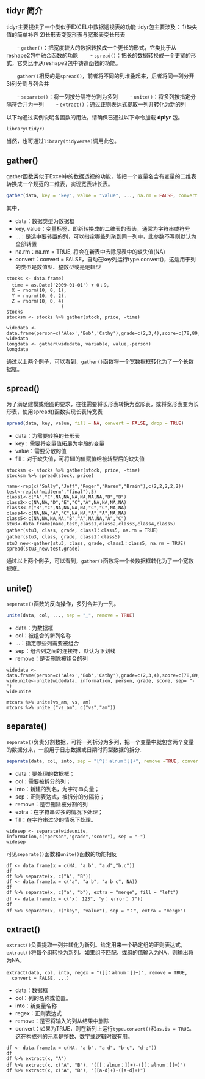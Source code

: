 
## **tidyr** 简介

tidyr主要提供了一个类似于EXCEL中数据透视表的功能
tidyr包主要涉及：
1)缺失值的简单补齐 
2)长形表变宽形表与宽形表变长形表

　　- `gather()`：把宽度较大的数据转换成一个更长的形式，它类比于从reshape2包中融合函数的功能
　　- `spread()`：把长的数据转换成一个更宽的形式，它类比于从reshape2包中铸造函数的功能。
  
　　`gather()`相反的是`spread()`，前者将不同的列堆叠起来，后者将同一列分开
3)列分割与列合并

　　- `separate()`：将一列按分隔符分割为多列
　　- `unite()`：将多列按指定分隔符合并为一列
　　- `extract()`：通过正则表达式提取一列并转化为新的列
  
以下均通过实例说明各函数的用法。请确保已通过以下命令加载 **dplyr** 包。

```{r}
library(tidyr)
```

当然，也可通过`library(tidyverse)`调用此包。

## gather()
gather函数类似于Excel中的数据透视的功能，能把一个变量名含有变量的二维表转换成一个规范的二维表，实现宽表转长表。

```r
gather(data, key = "key", value = "value", ..., na.rm = FALSE, convert = FALSE, factor_key = FALSE)
```

其中，

- data：数据类型为数据框
- key, value：变量标签，即新转换成的二维表的表头，通常为字符串或符号
- ...：是选中要转置的列，可以指定哪些列聚到同一列中，此参数不写则默认为全部转置
- na.rm：na.rm = TRUE, 将会在新表中去除原表中的缺失值(NA)
- convert：convert = FALSE，自动在key列运行type.convert()，这适用于列的类型是数值型、整数型或是逻辑型

```{r}
stocks <- data.frame(
  time = as.Date('2009-01-01') + 0：9,
  X = rnorm(10, 0, 1),
  Y = rnorm(10, 0, 2),
  Z = rnorm(10, 0, 4)
                    )
stocks
stocksm <- stocks %>% gather(stock, price, -time)
```

```{r}
widedata <- data.frame(person=c('Alex','Bob','Cathy'),grade=c(2,3,4),score=c(78,89,88))
widedata
longdata <- gather(widedata, variable, value,-person)
longdata
```

通过以上两个例子，可以看到，`gather()`函数将一个宽数据框转化为了一个长数据框。

## spread()
为了满足建模或绘图的要求，往往需要将长形表转换为宽形表，或将宽形表变为长形表，使用spread()函数实现长表转宽表

```r
spread(data, key, value, fill = NA, convert = FALSE, drop = TRUE)
```

- data：为需要转换的长形表
- key：需要将变量值拓展为字段的变量
- value：需要分散的值
- fill：对于缺失值，可将fill的值赋值给被转型后的缺失值

```{r}
stocksm <- stocks %>% gather(stock, price, -time)
stocksm %>% spread(stock, price)
```

```{r}
name<-rep(c("Sally","Jeff","Roger","Karen","Brain"),c(2,2,2,2,2))
test<-rep(c("midterm","final"),5)
class1<-c("A","C",NA,NA,NA,NA,NA,NA,"B","B")
class2<-c(NA,NA,"D","E","C","A",NA,NA,NA,NA)
class3<-c("B","C",NA,NA,NA,NA,"C","C",NA,NA)
class4<-c(NA,NA,"A","C",NA,NA,"A","A",NA,NA)
class5<-c(NA,NA,NA,NA,"B","A",NA,NA,"A","C")
stu3<-data.frame(name,test,class1,class2,class3,class4,class5)
gather(stu3, class, grade, class1：class5, na.rm = TRUE)
gather(stu3, class, grade, class1：class5)
stu3_new<-gather(stu3, class, grade, class1：class5, na.rm = TRUE)
spread(stu3_new,test,grade)
```
通过以上两个例子，可以看到，`gather()`函数将一个长数据框转化为了一个宽数据框。

## unite()
`seperate()`函数的反向操作，多列合并为一列。

```r
unite(data, col, ..., sep = "_", remove = TRUE)
```

- data：为数据框
- col：被组合的新列名称
- ...：指定哪些列需要被组合
- sep：组合列之间的连接符，默认为下划线
- remove：是否删除被组合的列

```{r}
widedata <- data.frame(person=c('Alex','Bob','Cathy'),grade=c(2,3,4),score=c(78,89,88))
wideunite<-unite(widedata, information, person, grade, score, sep= "-")
wideunite
```

```{r}
mtcars %>% unite(vs_am, vs, am)
mtcars %>% unite_("vs_am", c("vs","am"))
```

## separate()
`separate()`负责分割数据，可将一列拆分为多列，把一个变量中就包含两个变量的数据分来，一般用于日志数据或日期时间型数据的拆分.

```r
separate(data, col, into, sep = "[^[：alnum：]]+", remove =TRUE, convert = FALSE, extra = "warn", fill = "warn", ...)
```

- data：要处理的数据框；
- col：需要被拆分的列；
- into：新建的列名，为字符串向量；
- sep：正则表达式，被拆分的分隔符；
- remove：是否删除被分割的列
- extra：在字符串过多的情况下处理；
- fill：在字符串过少的情况下处理。

```{r}
widesep <- separate(wideunite, information,c("person","grade","score"), sep = "-")
widesep
```

可见`separate()`函数和`unite()`函数的功能相反

```{r}
df <- data.frame(x = c(NA, "a.b", "a.d","b.c"))
df
df %>% separate(x, c("A", "B"))
df <- data.frame(x = c("a", "a b", "a b c", NA))
df
df %>% separate(x, c("a", "b"), extra = "merge", fill = "left")
df <- data.frame(x = c("x： 123", "y： error： 7"))
df
df %>% separate(x, c("key", "value"), sep = "：", extra = "merge")
```

## extract()

`extract()`负责提取一列并转化为新列。给定用来一个确定组的正则表达式，`extract()`将每个组转换为新列。如果组不匹配，或组的值输入为NA，则输出将为NA。

```
extract(data, col, into, regex = "([[：alnum：]]+)", remove = TRUE,
  convert = FALSE, ...)
```

- data：数据框
- col：列的名称或位置。
- into：新变量名称
- regex：正则表达式
- remove：是否将输入的列从结果中删除
- convert：如果为TRUE，则在新列上运行`type.convert()`和`as.is = TRUE`。这在构成列的元素是整数、数字或逻辑时很有用。


```{R}
df <- data.frame(x = c(NA, "a-b", "a-d", "b-c", "d-e"))
df
df %>% extract(x, "A")
df %>% extract(x, c("A", "B"), "([[：alnum：]]+)-([[：alnum：]]+)")
df %>% extract(x, c("A", "B"), "([a-d]+)-([a-d]+)")
```

